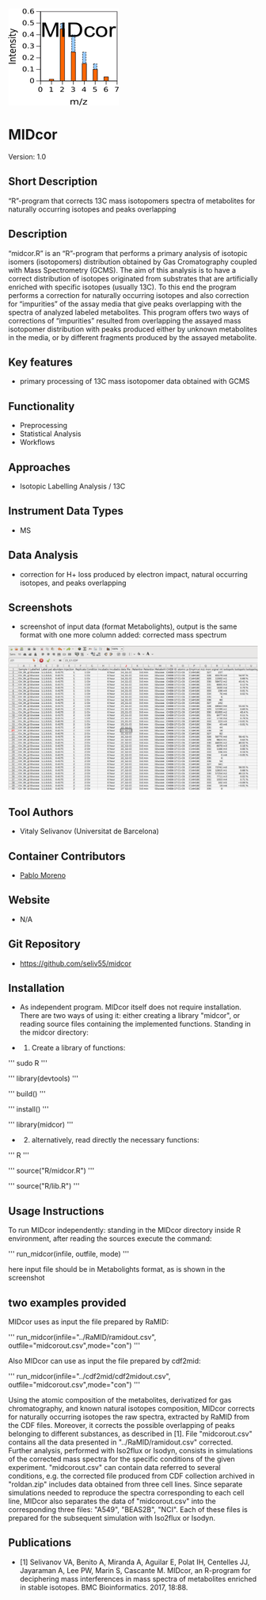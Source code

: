 ![Logo](text4217.png)

# MIDcor
Version: 1.0
## Short Description

“R”-program that corrects 13C mass isotopomers spectra of metabolites for naturally occurring isotopes and peaks overlapping

## Description

“midcor.R” is an “R”-program that performs a primary analysis of isotopic isomers (isotopomers) distribution obtained by Gas Cromatography coupled with Mass Spectrometry (GCMS). The aim of this analysis is to have a correct distribution of isotopes originated from substrates that are artificially enriched with specific isotopes (usually 13C). To this end the program performs a correction for naturally occurring isotopes and also correction for “impurities” of the assay media that give peaks overlapping with the spectra of analyzed labeled metabolites. This program offers two ways of corrections of “impurities” resulted from overlapping the assayed mass isotopomer distribution with peaks produced either by unknown metabolites in the media, or by different fragments produced by the assayed metabolite. 

## Key features

- primary processing of 13C mass isotopomer data obtained with GCMS

## Functionality

- Preprocessing
- Statistical Analysis
- Workflows

## Approaches

- Isotopic Labelling Analysis / 13C
    
## Instrument Data Types

- MS

## Data Analysis

- correction for H+ loss produced by electron impact, natural occurring isotopes, and peaks overlapping

## Screenshots

- screenshot of input data (format Metabolights), output is the same format with one more column added: corrected mass spectrum

![screenshot](Screenshot.png)

## Tool Authors

- Vitaly Selivanov (Universitat de Barcelona)

## Container Contributors

- [Pablo Moreno](EBI)

## Website

- N/A

## Git Repository

- https://github.com/seliv55/midcor

## Installation

- As independent program. MIDcor itself does not require installation. There are two ways of using it: either creating a library "midcor", or reading source files containing the implemented functions. Standing in the midcor directory:
  
- 1) Create a library of functions:

''' sudo R '''
  
 '''   library(devtools) '''

 '''   build() '''
       
 '''   install() '''
       
 '''   library(midcor) '''

- 2) alternatively, read directly the necessary functions:
  
''' R '''
  
''' source("R/midcor.R") '''

''' source("R/lib.R") '''

## Usage Instructions

  To run MIDcor independently: standing in the MIDcor directory inside R environment, after reading the sources execute the command:
 
 ''' run_midcor(infile, outfile, mode) '''
 
 here input file should be in Metabolights format, as is shown in the screenshot
 
## two examples provided

 MIDcor uses as input the file prepared by RaMID: 
 
 ''' run_midcor(infile="../RaMID/ramidout.csv", outfile="midcorout.csv",mode="con") ''' 
 
 Also MIDcor can use as input the file prepared by cdf2mid: 
 
 ''' run_midcor(infile="../cdf2mid/cdf2midout.csv", outfile="midcorout.csv",mode="con") ''' 
 
Using the atomic composition of the metabolites, derivatized for gas chromatography, and known natural isotopes composition, MIDcor corrects for naturally occurring isotopes the raw spectra, extracted by RaMID from the CDF files. Moreover, it corrects the possible overlapping of peaks belonging to different substances, as described in [1]. File "midcorout.csv" contains all the data presented in "../RaMID/ramidout.csv" corrected. Further analysis, performed with Iso2flux or Isodyn, consists in simulations of the corrected mass spectra for the specific conditions of the given experiment. "midcorout.csv" can contain data referred to several conditions, e.g. the corrected file produced from CDF collection archived in "roldan.zip" includes data obtained from three cell lines. Since separate simulations needed to reproduce the spectra corresponding to each cell line, MIDcor also separates the data of "midcorout.csv" into the corresponding three files: "A549", "BEAS2B", "NCI". Each of these files is prepared for the subsequent simulation with Iso2flux or Isodyn.

## Publications
- [1] Selivanov VA, Benito A, Miranda A, Aguilar E, Polat IH, Centelles JJ, Jayaraman A, Lee PW, Marin S, Cascante M. MIDcor, an R-program for deciphering mass interferences in mass spectra of metabolites enriched in stable isotopes. BMC Bioinformatics. 2017, 18:88.



